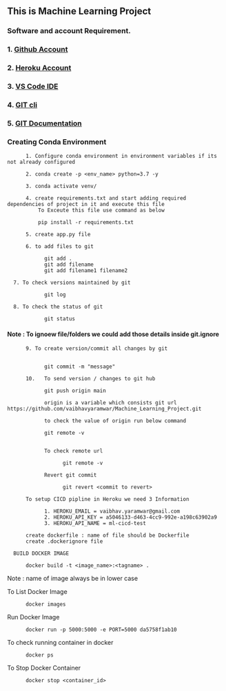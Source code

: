## This is Machine Learning Project 

### Software and account Requirement.
    
    
###    1. [Github Account](https://github.com/)
###    2. [Heroku Account](https://id.heroku.com/login)
###    3. [VS Code IDE](https://code.visualstudio.com/)
###    4. [GIT cli](https://git-scm.com/downloads)   
###    5. [GIT Documentation](https://git-scm.com/docs/gittutorial)


### Creating Conda Environment

```
      1. Configure conda environment in environment variables if its not already configured
```

```
      2. conda create -p <env_name> python=3.7 -y
```

```
      3. conda activate venv/

```

```
      4. create requirements.txt and start adding required dependencies of project in it and execute this file
          To Exceute this file use command as below

          pip install -r requirements.txt
```

```
      5. create app.py file
```

```
      6. to add files to git

            git add .
            git add filename
            git add filename1 filename2
```

      7. To check versions maintained by git

```
            git log
```

      8. To check the status of git

```
            git status
```

#### Note : To ignoew file/folders we could add those details inside git.ignore


```
      9. To create version/commit all changes by git


            git commit -m "message"
```


```
      10.   To send version / changes to git hub

            git push origin main

            origin is a variable which consists git url https://github.com/vaibhavyaramwar/Machine_Learning_Project.git

            to check the value of origin run below command

            git remote -v
```

```

            To check remote url 

                  git remote -v
```

```
            Revert git commit

                  git revert <commit to revert>

```

```
      To setup CICD pipline in Heroku we need 3 Information

            1. HEROKU_EMAIL = vaibhav.yaramwar@gmail.com
            2. HEROKU_API_KEY = a5046133-d463-4cc9-992e-a198c63902a9
            3. HEROKU_API_NAME = ml-cicd-test

```

```
      create dockerfile : name of file should be Dockerfile
      create .dockerignore file
```

      BUILD DOCKER IMAGE

```
      docker build -t <image_name>:<tagname> .
```

Note : name of image always be in lower case


To List Docker Image

```
      docker images

```

Run Docker Image

```
      docker run -p 5000:5000 -e PORT=5000 da5758f1ab10
```

To check running container in docker

```
      docker ps
```

To Stop Docker Container

```
      docker stop <container_id>
```